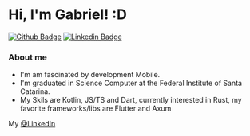 # Hi, I'm Gabriel! :D

[![Github Badge](https://img.shields.io/badge/-Github-000?style=flat-square&logo=Github&logoColor=white&link=https://github.com/fagnerpsantos)](https://github.com/bed72)
[![Linkedin Badge](https://img.shields.io/badge/-LinkedIn-blue?style=flat-square&logo=Linkedin&logoColor=white&link=https://www.linkedin.com/in/fagnerpsantos/)](https://www.linkedin.com/in/gabriel-ramos-bed/)


### About me
 - I'm am fascinated by development Mobile.
 - I'm graduated in Science Computer at the Federal Institute of Santa Catarina.
 - My Skils are Kotlin, JS/TS and Dart, currently interested in Rust, my favorite frameworks/libs are Flutter and Axum

My [@LinkedIn](https://www.linkedin.com/in/gabriel-ramos-bed/)


